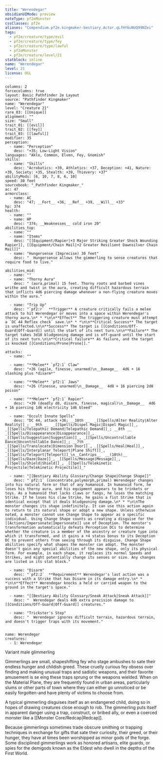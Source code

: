 ```yaml
---
title: "Werendegar"
obsidianUIMode: preview
noteType: pf2eMonster
cssClasses: pf2e
aliases: "Compendium.pf2e.kingmaker-bestiary.Actor.qLfHY6uNUQ99NZei" 
tags:
  - pf2e/creature/type/evil
  - pf2e/creature/type/fey
  - pf2e/creature/type/lawful
  - pf2eMonster
  - pf2e/creature/level/21
statblock: inline
name: "Werendegar"
level: 21
license: OGL
---
```


```statblock
columns: 2
forcecolumns: true
layout: Basic Pathfinder 2e Layout
source: "Pathfinder Kingmaker"
name: "Werendegar"
level: "Creature 21"
rare_03: [[Unique]]
alignment: ""
size: "Small"
trait_01: [[evil]]
trait_02: [[fey]]
trait_03: [[lawful]]
modifier: 35
perception:
  - name: "Perception"
    desc: "+35; Low-Light Vision"
languages: "Aklo, Common, Elven, Fey, Gnomish"
skills:
  - name: "Skills"
    desc: "Acrobatics: +39, Athletics: +37, Deception: +41, Nature: +39, Society: +35, Stealth: +39, Thievery: +37"
abilityMods: [6, 10, 7, 8, 6, 10]
speed: 30 feet
sourcebook: "_Pathfinder Kingmaker_"
ac: 47
armorclass:
  - name: AC
    desc: "47; __Fort__ +36, __Ref__ +39, __Will__ +33"
hp: 374
health:
  - name: ""
  - name: HP
    desc: "374; __Weaknesses__ cold iron 20"
abilities_top:
  - name: ""
  - name: "Items"
    desc: "[[Equipment/Rapier|+3 Major Striking Greater Shock Wounding Rapier]], [[Equipment/Chain Mail|+2 Greater Resilient Dawnsilver Chain Mail]]"
  - name: "Hungersense (Imprecise) 30 feet"
    desc: "  Hungersense allows the gimmerling to sense creatures that require food to live."

abilities_mid:
  - name: ""
  - name: "Thorny Aura"
    desc: " (aura,primal) 15 feet. Thorny roots and barbed vines writhe and twist in the aura, creating difficult hazardous terrain that inflicts 4d6 piercing damage whenever a non-flying creature moves within the aura."

  - name: "Trip Up"
    desc: "`pf2:r`  **Trigger** A creature critically fails a melee attack to hit Werendegar or moves into a space within Werendegar's thorny aura.\n* * *\n\n**Effect** The triggering creature must attempt a `DC 44 Reflex check` save.\n* * *\n\n**Critical Success** The target is unaffected.\n\n**Success** The target is [[Conditions/Off-Guard|Off-Guard]] until the start of its next turn.\n\n**Failure** The target takes 3d10 bludgeoning damage and is off-guard until the start of its next turn.\n\n**Critical failure** As failure, and the target is knocked [[Conditions/Prone|Prone]]."

attacks:
  - name: ""

  - name: "**Melee** `pf2:1` Claw"
    desc: "+26 (agile, finesse, unarmed)\n__Damage__  4d6 + 16 slashing plus *disarm*"

  - name: "**Melee** `pf2:1` Jaws"
    desc: "+26 (finesse, unarmed)\n__Damage__  4d8 + 16 piercing 2d8 poison"

  - name: "**Melee** `pf2:1` Rapier"
    desc: "+39 (deadly d8, disarm, finesse, magical)\n__Damage__  4d6 + 16 piercing 1d6 electricity 1d6 bleed"

  - name: "Occult Innate Spells"
    desc: "DC 44, attack +36; __10th __  _[[Spells/Alter Reality|Alter Reality]]_; __9th __  _[[Spells/Dispel Magic|Dispel Magic]]_, _[[Spells/Telepathic Demand|Telepathic Demand]]_; __8th __  _[[Spells/Disappearance|Disappearance]]_, _[[Spells/Suggestion|Suggestion]]_, _[[Spells/Uncontrollable Dance|Uncontrollable Dance]]_; __7th __  _[[Spells/Translocate|Dimension Door]]_, _[[Spells/Heal|Heal]]_, _[[Spells/Interplanar Teleport|Plane Shift]]_, _[[Spells/Teleport|Teleport]]_\n__Cantrips__  __(10th)__ _[[Spells/Daze|Daze]]_, _[[Spells/Message|Message]]_, _[[Spells/Shield|Shield]]_, _[[Spells/Telekinetic Projectile|Telekinetic Projectile]]_"

  - name: "[[Bestiary Ability Glossary/Change Shape|Change Shape]]"
    desc: "`pf2:1` (concentrate,polymorph,primal) Werendegar changes into his natural form or that of any humanoid. In humanoid form, he loses his thorny aura, and his equipment appears to be trinkets or toys. As a humanoid that lacks claws or fangs, he loses the matching Strike. If he loses his claw Strike, he gains a fist Strike that is identical except that it deals bludgeoning damage.\n* * *\n\nThe monster changes its shape indefinitely. It can use this action again to return to its natural shape or adopt a new shape. Unless otherwise noted, a monster cannot use Change Shape to appear as a specific individual. Using Change Shape counts as creating a disguise for the [[Actions/Impersonate|Impersonate]] use of Deception. The monster's transformation automatically defeats Perception DCs to determine whether the creature is a member of the ancestry or creature type into which it transformed, and it gains a +4 status bonus to its Deception DC to prevent others from seeing through its disguise. Change Shape abilities specify what shapes the monster can adopt. The monster doesn't gain any special abilities of the new shape, only its physical form. For example, in each shape, it replaces its normal Speeds and Strikes, and might potentially change its senses or size. Any changes are listed in its stat block."

  - name: "Disarm"
    desc: "`pf2:2`  **Requirement** Werendegar's last action was a success with a Strike that has Disarm in its damage entry.\n* * *\n\n**Effect** Werendegar knocks a held or carried weapon to the ground in the target's space."

  - name: "[[Bestiary Ability Glossary/Sneak Attack|Sneak Attack]]"
    desc: "  Werendegar deals 4d6 extra precision damage to [[Conditions/Off-Guard|Off-Guard]] creatures."

  - name: "Trickster's Step"
    desc: "  Werendegar ignores difficult terrain, hazardous terrain, and doesn't trigger traps with its movement."
 
```

```encounter-table
name: Werendegar
creatures:
  - 1: Werendegar
```


Variant male glimmerling

Gimmerlings are small, shapeshifting fey who stage ambushes to sate their endless hunger and childish greed. These cruelly curious fey obsess over finding and making unusual traps and sadistic weapons, and their favorite amusement is se eing these traps sprung or the weapons wielded. When on the Material Plane, they are frequently found in urban areas, particularly slums or other parts of town where they can either go unnoticed or be easily forgotten-and have plenty of victims to choose from.

A typical gimmerling disguises itself as an endangered child, doing so in hopes of drawing creatures close enough to rob. The gimmerling puts itself in apparent danger using a trap, construct, or bribed ally, or even a coerced monster like a [[Monster Core/Redcap|Redcap]].

Because gimmerlings sometimes trade obscure smithing or trapping techniques in exchange for gifts that sate their curiosity, their greed, or their hunger, they have at times been worshipped as minor gods of the forge. Some disciplined gimmerlings work as honored artisans, elite guards, or spies for the demigods known as the Eldest who dwell in the depths of the First World.
